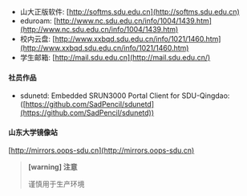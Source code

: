 - 山大正版软件: [http://softms.sdu.edu.cn](http://softms.sdu.edu.cn)
- eduroam: [http://www.nc.sdu.edu.cn/info/1004/1439.htm](http://www.nc.sdu.edu.cn/info/1004/1439.htm)
- 校内云盘: [http://www.xxbqd.sdu.edu.cn/info/1021/1460.htm](http://www.xxbqd.sdu.edu.cn/info/1021/1460.htm)
- 学生邮箱: [http://mail.sdu.edu.cn](http://mail.sdu.edu.cn/)

#### 社员作品

- sdunetd: Embedded SRUN3000 Portal Client for SDU-Qingdao:([https://github.com/SadPencil/sdunetd](https://github.com/SadPencil/sdunetd))

#### 山东大学镜像站
[http://mirrors.oops-sdu.cn](http://mirrors.oops-sdu.cn)
> **[warning] 注意**
>
> 谨慎用于生产环境